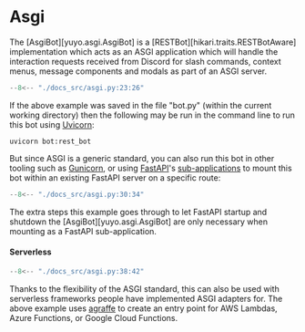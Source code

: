 # Asgi

The [AsgiBot][yuyo.asgi.AsgiBot] is a [RESTBot][hikari.traits.RESTBotAware]
implementation which acts as an ASGI application which will handle the
interaction requests received from Discord for slash commands, context menus,
message components and modals as part of an ASGI server.

```py
--8<-- "./docs_src/asgi.py:23:26"
```

If the above example was saved in the file "bot.py"
(within the current working directory) then the following may be run in the command
line to run this bot using [Uvicorn](https://www.uvicorn.org/):

```
uvicorn bot:rest_bot
```

But since ASGI is a generic standard, you can also run this bot in other tooling
such as [Gunicorn](https://gunicorn.org/), or using [FastAPI](https://fastapi.tiangolo.com/)'s
[sub-applications](https://fastapi.tiangolo.com/advanced/sub-applications/) to
mount this bot within an existing FastAPI server on a specific route:

```py
--8<-- "./docs_src/asgi.py:30:34"
```

The extra steps this example goes through to let FastAPI startup and shutdown
the [AsgiBot][yuyo.asgi.AsgiBot] are only necessary when mounting as a FastAPI
sub-application.

#### Serverless

```py
--8<-- "./docs_src/asgi.py:38:42"
```

Thanks to the flexibility of the ASGI standard, this can also be used with
serverless frameworks people have implemented ASGI adapters for. The above
example uses [agraffe](https://pypi.org/project/agraffe/) to create an entry
point for AWS Lambdas, Azure Functions, or Google Cloud Functions.
